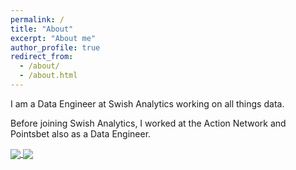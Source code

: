 ```yaml
---
permalink: /
title: "About"
excerpt: "About me"
author_profile: true
redirect_from: 
  - /about/
  - /about.html
---
```


I am a Data Engineer at Swish Analytics working on all things data.

Before joining Swish Analytics, I worked at the Action Network and Pointsbet also as a Data Engineer. 

<a href="https://github.com/billy-doyle">
  <img align="center" src="https://github-readme-stats.vercel.app/api?username=billy-doyle&show_icons=true&theme=transparent&include_all_commits=true&count_private=true" />
</a>
<a href="https://github.com/billy-doyle">
  <img align="center" src="https://github-readme-stats.vercel.app/api/top-langs/?username=billy-doyle&hide=Jupyter%20Notebook,HTML&exclude_repo=billy-doyle.github.io" />
</a>
